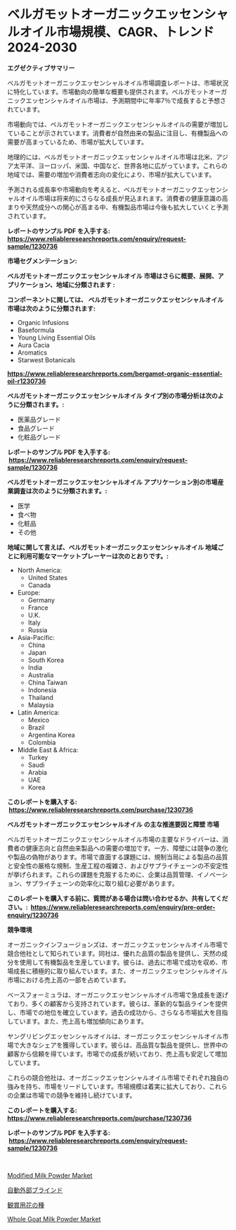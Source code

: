 <p><h1>ベルガモットオーガニックエッセンシャルオイル市場規模、CAGR、トレンド2024-2030</h1></p><p><strong>エグゼクティブサマリー</strong></p>
<p><p>ベルガモットオーガニックエッセンシャルオイル市場調査レポートは、市場状況に特化しています。市場動向の簡単な概要も提供されます。ベルガモットオーガニックエッセンシャルオイル市場は、予測期間中に年率7％で成長すると予想されています。</p><p>市場動向では、ベルガモットオーガニックエッセンシャルオイルの需要が増加していることが示されています。消費者が自然由来の製品に注目し、有機製品への需要が高まっているため、市場が拡大しています。</p><p>地理的には、ベルガモットオーガニックエッセンシャルオイル市場は北米、アジア太平洋、ヨーロッパ、米国、中国など、世界各地に広がっています。これらの地域では、需要の増加や消費者志向の変化により、市場が拡大しています。</p><p>予測される成長率や市場動向を考えると、ベルガモットオーガニックエッセンシャルオイル市場は将来的にさらなる成長が見込まれます。消費者の健康意識の高まりや天然成分への関心が高まる中、有機製品市場は今後も拡大していくと予測されています。</p></p>
<p><strong>レポートのサンプル PDF を入手する: <a href="https://www.reliableresearchreports.com/enquiry/request-sample/1230736">https://www.reliableresearchreports.com/enquiry/request-sample/1230736</a></strong></p>
<p><strong>市場セグメンテーション:</strong></p>
<p><strong> ベルガモットオーガニックエッセンシャルオイル 市場はさらに概要、展開、アプリケーション、地域に分類されます :</strong></p>
<p><strong>コンポーネントに関しては、 ベルガモットオーガニックエッセンシャルオイル 市場は次のように分類されます: &nbsp;</strong></p>
<p><ul><li>Organic Infusions</li><li>Baseformula</li><li>Young Living Essential Oils</li><li>Aura Cacia</li><li>Aromatics</li><li>Starwest Botanicals</li></ul></p>
<p><strong><a href="https://www.reliableresearchreports.com/bergamot-organic-essential-oil-r1230736">https://www.reliableresearchreports.com/bergamot-organic-essential-oil-r1230736</a></strong></p>
<p><strong> ベルガモットオーガニックエッセンシャルオイル タイプ別の市場分析は次のように分類されます。:</strong></p>
<p><ul><li>医薬品グレード</li><li>食品グレード</li><li>化粧品グレード</li></ul></p>
<p><strong>レポートのサンプル PDF を入手する: &nbsp;<a href="https://www.reliableresearchreports.com/enquiry/request-sample/1230736">https://www.reliableresearchreports.com/enquiry/request-sample/1230736</a></strong></p>
<p><strong> ベルガモットオーガニックエッセンシャルオイル アプリケーション別の市場産業調査は次のように分類されます。:</strong></p>
<p><ul><li>医学</li><li>食べ物</li><li>化粧品</li><li>その他</li></ul></p>
<p><strong>地域に関して言えば、ベルガモットオーガニックエッセンシャルオイル 地域ごとに利用可能なマーケットプレーヤーは次のとおりです。:</strong></p>
<p><ul>
    <li>
        North America:
        <ul>
            <li>United States</li>
            <li>Canada</li>
        </ul>
    </li>
    <li>
        Europe:
        <ul>
            <li>Germany</li>
            <li>France</li>
            <li>U.K.</li>
            <li>Italy</li>
            <li>Russia</li>
        </ul>
    </li>
    <li>
        Asia-Pacific:
        <ul>
            <li>China</li>
            <li>Japan</li>
            <li>South Korea</li>
            <li>India</li>
            <li>Australia</li>
            <li>China Taiwan</li>
            <li>Indonesia</li>
            <li>Thailand</li>
            <li>Malaysia</li>
        </ul>
    </li>
    <li>
        Latin America:
        <ul>
            <li>Mexico</li>
            <li>Brazil</li>
            <li>Argentina Korea</li>
            <li>Colombia</li>
        </ul>
    </li>
    <li>
        Middle East & Africa:
        <ul>
            <li>Turkey</li>
            <li>Saudi</li>
            <li>Arabia</li>
            <li>UAE</li>
            <li>Korea</li>
        </ul>
    </li>
    </ul></p>
<p><strong>このレポートを購入する: &nbsp;<a href="https://www.reliableresearchreports.com/purchase/1230736">https://www.reliableresearchreports.com/purchase/1230736</a></strong></p>
<p><strong>ベルガモットオーガニックエッセンシャルオイル の主な推進要因と障壁 市場</strong></p>
<p><p>ベルガモットオーガニックエッセンシャルオイル市場の主要なドライバーは、消費者の健康志向と自然由来製品への需要の増加です。一方、障壁には競争の激化や製品の偽物があります。市場で直面する課題には、規制当局による製品の品質と安全性の厳格な規制、生産工程の複雑さ、およびサプライチェーンの不安定性が挙げられます。これらの課題を克服するために、企業は品質管理、イノベーション、サプライチェーンの効率化に取り組む必要があります。</p></p>
<p><strong>このレポートを購入する前に、質問がある場合は問い合わせるか、共有してください。:&nbsp; <a href="https://www.reliableresearchreports.com/enquiry/pre-order-enquiry/1230736">https://www.reliableresearchreports.com/enquiry/pre-order-enquiry/1230736</a></strong></p>
<p><strong>競争環境</strong></p>
<p><p>オーガニックインフュージョンズは、オーガニックエッセンシャルオイル市場で競合他社として知られています。同社は、優れた品質の製品を提供し、天然の成分を使用して有機製品を生産しています。彼らは、過去に市場で成功を収め、市場成長に積極的に取り組んでいます。また、オーガニックエッセンシャルオイル市場における売上高の一部を占めています。</p><p>ベースフォーミュラは、オーガニックエッセンシャルオイル市場で急成長を遂げており、多くの顧客から支持されています。彼らは、革新的な製品ラインを提供し、市場での地位を確立しています。過去の成功から、さらなる市場拡大を目指しています。また、売上高も増加傾向にあります。</p><p>ヤングリビングエッセンシャルオイルは、オーガニックエッセンシャルオイル市場で大きなシェアを獲得しています。彼らは、高品質な製品を提供し、世界中の顧客から信頼を得ています。市場での成長が続いており、売上高も安定して増加しています。</p><p>これらの競合他社は、オーガニックエッセンシャルオイル市場でそれぞれ独自の強みを持ち、市場をリードしています。市場規模は着実に拡大しており、これらの企業は市場での競争を維持し続けています。</p></p>
<p><strong>このレポートを購入する: &nbsp; <a href="https://www.reliableresearchreports.com/purchase/1230736">https://www.reliableresearchreports.com/purchase/1230736</a></strong></p>
<p><strong>レポートのサンプル PDF を入手する: &nbsp;<a href="https://www.reliableresearchreports.com/enquiry/request-sample/1230736">https://www.reliableresearchreports.com/enquiry/request-sample/1230736</a></strong><strong></strong></p>
<p>&nbsp;</p>
<p><p><a href="https://www.linkedin.com/pulse/modified-milk-powder-market-size-trends-growth-outlook-forecasted-vhnke?trackingId=lsmxHuyMJZR9F3em%2BMsvuw%3D%3D">Modified Milk Powder Market</a></p><p><a href="https://medium.com/@linabernier2023/%E8%87%AA%E5%8B%95%E7%9A%84%E3%81%AA%E5%A4%96%E9%83%A8%E3%83%96%E3%83%A9%E3%82%A4%E3%83%B3%E3%83%89%E5%B8%82%E5%A0%B4%E3%81%AE%E5%88%86%E6%9E%90-%E3%82%B0%E3%83%AD%E3%83%BC%E3%83%90%E3%83%AB%E7%94%A3%E6%A5%AD%E3%81%AE%E8%A6%8B%E8%A7%A3%E3%81%A8%E4%BA%88%E6%B8%AC-2024%E5%B9%B4%E3%81%8B%E3%82%892031%E5%B9%B4-9ec96e60ae2e">自動外部ブラインド</a></p><p><a href="https://medium.com/@englandlifestyle_22171/%E8%A3%85%E9%A3%BE%E7%94%A8%E8%8A%B1%E3%81%AE%E7%A8%AE%E5%B8%82%E5%A0%B4%E3%83%AC%E3%83%9D%E3%83%BC%E3%83%88%E3%81%AF-%E3%81%93%E3%81%AE%E5%B8%82%E5%A0%B4%E3%81%AE%E6%9C%80%E6%96%B0%E3%81%AE%E3%83%88%E3%83%AC%E3%83%B3%E3%83%89%E3%81%A8%E6%88%90%E9%95%B7%E6%A9%9F%E4%BC%9A%E3%82%92%E6%98%8E%E3%82%89%E3%81%8B%E3%81%AB%E3%81%97%E3%81%A6%E3%81%84%E3%81%BE%E3%81%99-8aa83c6a6a77">観賞用花の種</a></p><p><a href="https://www.linkedin.com/pulse/whole-goat-milk-powder-market-growth-trends-covid-19-impact-wg9ee?trackingId=b3FPMgQ2NpHiH7ns2kweAQ%3D%3D">Whole Goat Milk Powder Market</a></p></p>